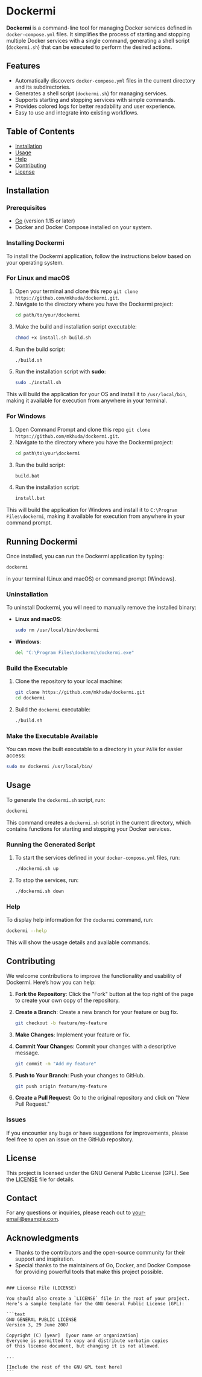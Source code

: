 # Dockermi

**Dockermi** is a command-line tool for managing Docker services defined in `docker-compose.yml` files. It simplifies the process of starting and stopping multiple Docker services with a single command, generating a shell script (`dockermi.sh`) that can be executed to perform the desired actions.

## Features

- Automatically discovers `docker-compose.yml` files in the current directory and its subdirectories.
- Generates a shell script (`dockermi.sh`) for managing services.
- Supports starting and stopping services with simple commands.
- Provides colored logs for better readability and user experience.
- Easy to use and integrate into existing workflows.

## Table of Contents

- [Installation](#installation)
- [Usage](#usage)
- [Help](#help)
- [Contributing](#contributing)
- [License](#license)

## Installation

### Prerequisites

- [Go](https://golang.org/dl/) (version 1.15 or later)
- Docker and Docker Compose installed on your system.

### Installing Dockermi

To install the Dockermi application, follow the instructions below based on your operating system.

### For Linux and macOS

1. Open your terminal and clone this repo `git clone https://github.com/mkhuda/dockermi.git`.
2. Navigate to the directory where you have the Dockermi project:
   ```bash
   cd path/to/your/dockermi
   ```
3. Make the build and installation script executable:
   ```bash
   chmod +x install.sh build.sh
   ```
4. Run the build script:
   ```bash
   ./build.sh
   ```
5. Run the installation script with **sudo**:
   ```bash
   sudo ./install.sh
   ```

This will build the application for your OS and install it to `/usr/local/bin`, making it available for execution from anywhere in your terminal.

### For Windows

1. Open Command Prompt and clone this repo `git clone https://github.com/mkhuda/dockermi.git`.
2. Navigate to the directory where you have the Dockermi project:
   ```cmd
   cd path\to\your\dockermi
   ```
3. Run the build script:
   ```cmd
   build.bat
   ```
4. Run the installation script:
   ```cmd
   install.bat
   ```

This will build the application for Windows and install it to `C:\Program Files\dockermi`, making it available for execution from anywhere in your command prompt.

## Running Dockermi

Once installed, you can run the Dockermi application by typing:

```bash
dockermi
```

in your terminal (Linux and macOS) or command prompt (Windows).

### Uninstallation

To uninstall Dockermi, you will need to manually remove the installed binary:

- **Linux and macOS**:
  ```bash
  sudo rm /usr/local/bin/dockermi
  ```

- **Windows**:
  ```cmd
  del "C:\Program Files\dockermi\dockermi.exe"
  ```

### Build the Executable

1. Clone the repository to your local machine:

    ```bash
    git clone https://github.com/mkhuda/dockermi.git
    cd dockermi
    ```

2. Build the `dockermi` executable:

    ```bash
    ./build.sh
    ```

### Make the Executable Available

You can move the built executable to a directory in your `PATH` for easier access:

```bash
sudo mv dockermi /usr/local/bin/
```


## Usage

To generate the `dockermi.sh` script, run:

```bash
dockermi
```

This command creates a `dockermi.sh` script in the current directory, which contains functions for starting and stopping your Docker services.

### Running the Generated Script

1. To start the services defined in your `docker-compose.yml` files, run:

    ```bash
    ./dockermi.sh up
    ```

2. To stop the services, run:

    ```bash
    ./dockermi.sh down
    ```

### Help

To display help information for the `dockermi` command, run:

```bash
dockermi --help
```

This will show the usage details and available commands.

## Contributing

We welcome contributions to improve the functionality and usability of Dockermi. Here’s how you can help:

1. **Fork the Repository**: Click the "Fork" button at the top right of the page to create your own copy of the repository.
2. **Create a Branch**: Create a new branch for your feature or bug fix.

    ```bash
    git checkout -b feature/my-feature
    ```

3. **Make Changes**: Implement your feature or fix.
4. **Commit Your Changes**: Commit your changes with a descriptive message.

    ```bash
    git commit -m "Add my feature"
    ```

5. **Push to Your Branch**: Push your changes to GitHub.

    ```bash
    git push origin feature/my-feature
    ```

6. **Create a Pull Request**: Go to the original repository and click on "New Pull Request."

### Issues

If you encounter any bugs or have suggestions for improvements, please feel free to open an issue on the GitHub repository.

## License

This project is licensed under the GNU General Public License (GPL). See the [LICENSE](LICENSE) file for details.

## Contact

For any questions or inquiries, please reach out to [your-email@example.com](mailto:your-email@example.com).

## Acknowledgments

- Thanks to the contributors and the open-source community for their support and inspiration.
- Special thanks to the maintainers of Go, Docker, and Docker Compose for providing powerful tools that make this project possible.
````

### License File (LICENSE)

You should also create a `LICENSE` file in the root of your project. Here’s a sample template for the GNU General Public License (GPL):

```text
GNU GENERAL PUBLIC LICENSE
Version 3, 29 June 2007

Copyright (C) [year]  [your name or organization]
Everyone is permitted to copy and distribute verbatim copies
of this license document, but changing it is not allowed.

...

[Include the rest of the GNU GPL text here]
```
